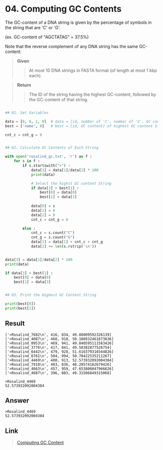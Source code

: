 # 04. Computing GC Contents

The GC-content of a DNA string is given by the percentage of symbols in the string that are 'C' or 'G'. 

(ex. GC-content of "AGCTATAG" = 37.5%)

Note that the reverse complement of any DNA string has the same GC-content.


> **Given**
> > At most 10 DNA strings in FASTA format (of length at most 1 kbp each).

> **Return**
> > The ID of the string having the highest GC-content, followed by the GC-content of that string.
 
```python

## 01. Set Variables

data = [0, 0, 1, 0]  # data = [id, number of 'C', number of 'G', GC content]
best = ['name', 0]   # best = [id, GC content] of highest GC content String 

cnt_c = cnt_g = 0


## 02. Calculate GC Contents of Each String 

with open('rosalind_gc.txt', 'r') as f :
    for s in f :      
        if s.startswith(">") :
            data[3] = data[1]/data[2] * 100
            print(data)

            # Select the highst GC content String
            if data[3] > best[1] :
                best[0] = data[0]
                best[1] = data[3]
                
            data[0] = s
            data[1] = 0
            data[2] = 0
            cnt_c = cnt_g = 0

        else :
            cnt_c = s.count("C")
            cnt_g = s.count("G")
            data[1] = data[1] + cnt_c + cnt_g
            data[2] += len(s.rstrip('\n'))
           

data[3] = data[1]/data[2] * 100
print(data)

if data[3] > best[1] :
    best[0] = data[0]
    best[1] = data[3]


## 03. Print the Highest GC Content String

print(best[0])
print(best[1])
```

## Result

~~~
['>Rosalind_7682\n', 416, 834, 49.88009592326139]
['>Rosalind_4087\n', 460, 918, 50.108932461873636]
['>Rosalind_0953\n', 469, 941, 49.840595111583426]
['>Rosalind_3776\n', 417, 841, 49.58382877526754]
['>Rosalind_6442\n', 479, 928, 51.616379310344826]
['>Rosalind_6761\n', 504, 994, 50.70422535211267]
['>Rosalind_4469\n', 480, 913, 52.573932092004384]
['>Rosalind_7918\n', 403, 836, 48.20574162679426]
['>Rosalind_4663\n', 457, 959, 47.653806047966626]
['>Rosalind_4687\n', 396, 803, 49.31506849315068]

>Rosalind_4469
52.573932092004384
~~~

## Answer

~~~
>Rosalind_4469
52.573932092004384
~~~


## Link

> [Computing GC Content](http://rosalind.info/problems/gc/)
